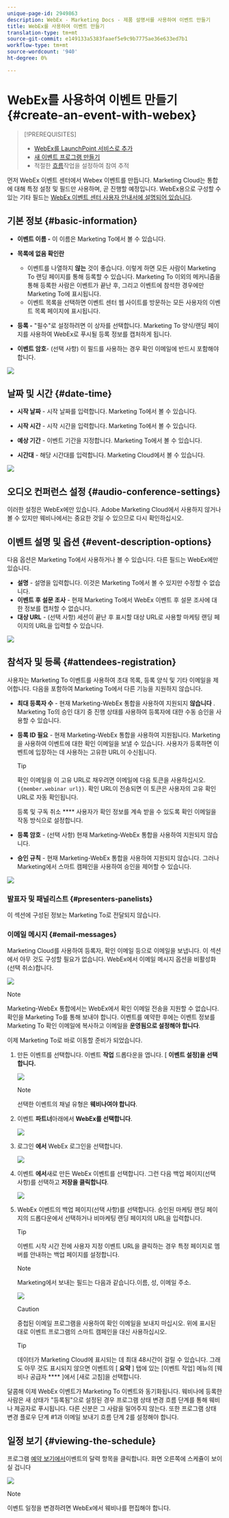 ```yaml
---
unique-page-id: 2949863
description: WebEx - Marketing Docs - 제품 설명서를 사용하여 이벤트 만들기
title: WebEx를 사용하여 이벤트 만들기
translation-type: tm+mt
source-git-commit: e149133a5383faaef5e9c9b7775ae36e633ed7b1
workflow-type: tm+mt
source-wordcount: '940'
ht-degree: 0%

---
```



# WebEx를 사용하여 이벤트 만들기 {#create-an-event-with-webex}

>[!PREREQUISITES]
>
>* [WebEx를 LaunchPoint 서비스로 추가](/help/marketo/product-docs/administration/additional-integrations/add-webex-as-a-launchpoint-service.md)
>* [새 이벤트 프로그램 만들기](/help/marketo/product-docs/demand-generation/events/understanding-events/create-a-new-event-program.md)
>* 적절한 [흐름](http://docs.marketo.com/display/DOCS/Flow+Actions)작업을 설정하여 참여 추적


먼저 WebEx 이벤트 센터에서 Webex 이벤트를 만듭니다. Marketing Cloud는 통합에 대해 특정 설정 및 필드만 사용하며, 곧 진행할 예정입니다. WebEx용으로 구성할 수 있는 기타 필드는 [WebEx 이벤트 센터 사용자 안내서에 설명되어 있습니다](http://www.cisco.com/c/dam/en/us/td/docs/collaboration/meeting_center/wbs298/wx_ec_host_ug.pdf).

## 기본 정보 {#basic-information}

* **이벤트 이름 -** 이 이름은 Marketing To에서 볼 수 있습니다.
* **목록에 없음 확인란**

   * 이벤트를 나열하지 **않는** 것이 좋습니다. 이렇게 하면 모든 사람이 Marketing To 랜딩 페이지를 통해 등록할 수 있습니다. Marketing To 이외의 메커니즘을 통해 등록한 사람은 이벤트가 끝난 후, 그리고 이벤트에 참석한 경우에만 Marketing To에 표시됩니다.
   * 이벤트 목록을 선택하면 이벤트 센터 웹 사이트를 방문하는 모든 사용자의 이벤트 목록 페이지에 표시됩니다.

* **등록 -** &quot;필수&quot;로 설정하려면 이 상자를 선택합니다. Marketing To 양식/랜딩 페이지를 사용하여 WebEx로 푸시될 등록 정보를 캡처하게 됩니다.
* **이벤트 암호**- (선택 사항) 이 필드를 사용하는 경우 확인 이메일에 반드시 포함해야 합니다.

![](assets/image2015-5-28-13-3a30-3a55.png)

## 날짜 및 시간 {#date-time}

* **시작 날짜** - 시작 날짜를 입력합니다. Marketing To에서 볼 수 있습니다.

* **시작 시간** - 시작 시간을 입력합니다. Marketing To에서 볼 수 있습니다.

* **예상 기간** - 이벤트 기간을 지정합니다. Marketing To에서 볼 수 있습니다.

* **시간대** - 해당 시간대를 입력합니다. Marketing Cloud에서 볼 수 있습니다.

![](assets/image2015-5-28-13-3a37-3a39.png)

## 오디오 컨퍼런스 설정 {#audio-conference-settings}

이러한 설정은 WebEx에만 있습니다. Adobe Marketing Cloud에서 사용하지 않거나 볼 수 있지만 웨비나에서는 중요한 것일 수 있으므로 다시 확인하십시오.

## 이벤트 설명 및 옵션  {#event-description-options}

다음 옵션은 Marketing To에서 사용하거나 볼 수 있습니다. 다른 필드는 WebEx에만 있습니다.

* **설명** - 설명을 입력합니다. 이것은 Marketing To에서 볼 수 있지만 수정할 수 없습니다.
* **이벤트 후 설문 조사** - 현재 Marketing To에서 WebEx 이벤트 후 설문 조사에 대한 정보를 캡처할 수 없습니다.
* **대상 URL** - (선택 사항) 세션이 끝난 후 표시할 대상 URL로 사용할 마케팅 랜딩 페이지의 URL을 입력할 수 있습니다.

![](assets/image2015-5-28-13-3a48-3a49.png)

## 참석자 및 등록 {#attendees-registration}

사용자는 Marketing To 이벤트를 사용하여 초대 목록, 등록 양식 및 기타 이메일을 제어합니다. 다음을 포함하여 Marketing To에서 다른 기능을 지원하지 않습니다.

* **최대 등록자 수** - 현재 Marketing-WebEx 통합을 사용하여 지원되지 **않습니다** .  Marketing To의 승인 대기 중 진행 상태를 사용하여 등록자에 대한 수동 승인을 사용할 수 있습니다.

* **등록 ID 필요** - 현재 Marketing-WebEx 통합을 사용하여 지원됩니다. Marketing을 사용하여 이벤트에 대한 확인 이메일을 보낼 수 있습니다. 사용자가 등록하면 이벤트에 입장하는 데 사용하는 고유한 URL이 수신됩니다.

   >[!TIP]
   >
   >확인 이메일을 이 고유 URL로 채우려면 이메일에 다음 토큰을 사용하십시오. `{{member.webinar url}}`. 확인 URL이 전송되면 이 토큰은 사용자의 고유 확인 URL로 자동 확인됩니다.
   >
   >등록 및 구독 취소 **** 사용자가 확인 정보를 계속 받을 수 있도록 확인 이메일을 작동 방식으로 설정합니다.

* **등록 암호** - (선택 사항) 현재 Marketing-WebEx 통합을 사용하여 지원되지 않습니다.
* **승인 규칙** - 현재 Marketing-WebEx 통합을 사용하여 지원되지 않습니다. 그러나 Marketing에서 스마트 캠페인을 사용하여 승인을 제어할 수 있습니다.

![](assets/image2015-5-28-14-3a4-3a41.png)

### 발표자 및 패널리스트 {#presenters-panelists}

이 섹션에 구성된 정보는 Marketing To로 전달되지 않습니다.

### 이메일 메시지 {#email-messages}

Marketing Cloud를 사용하여 등록자, 확인 이메일 등으로 이메일을 보냅니다. 이 섹션에서 아무 것도 구성할 필요가 없습니다. WebEx에서 이메일 메시지 옵션을 비활성화(선택 취소)합니다.

![](assets/image2015-5-28-14-3a9-3a14.png)

>[!NOTE]
>
>Marketing-WebEx 통합에서는 WebEx에서 확인 이메일 전송을 지원할 수 없습니다. 확인을 Marketing To를 통해 보내야 합니다. 이벤트를 예약한 후에는 이벤트 정보를 Marketing To 확인 이메일에 복사하고 이메일을 **운영됨으로 설정해야 합니다**.

이제 Marketing To로 바로 이동할 준비가 되었습니다.

1. 만든 이벤트를 선택합니다. 이벤트 **작업** 드롭다운을 엽니다. [ **이벤트 설정]을 선택합니다.**

   ![](assets/image2015-5-14-16-3a7-3a31.png)

   >[!NOTE]
   >
   >선택한 이벤트의 채널 유형은 **웨비나여야 합니다**.

1. 이벤트 **파트너**&#x200B;아래에서 **WebEx를 선택합니다**.

   ![](assets/image2015-1-30-13-3a58-3a2.png)

1. 로그인 **에서** WebEx 로그인을 선택합니다.

   ![](assets/image2015-5-18-12-3a2-3a26.png)

1. 이벤트 **에서**&#x200B;새로 만든 WebEx 이벤트를 선택합니다. 그런 다음 백업 페이지(선택 사항)를 선택하고 **저장을 클릭합니다**.

   ![](assets/image2015-5-14-16-3a15-3a55.png)

1. WebEx 이벤트의 백업 페이지(선택 사항)를 선택합니다. 승인된 마케팅 랜딩 페이지의 드롭다운에서 선택하거나 비마케팅 랜딩 페이지의 URL을 입력합니다.

   >[!TIP]
   >
   >이벤트 시작 시간 전에 사용자 지정 이벤트 URL을 클릭하는 경우 특정 페이지로 멤버를 안내하는 백업 페이지를 설정합니다.

   >[!NOTE]
   >
   >Marketing에서 보내는 필드는 다음과 같습니다.이름, 성, 이메일 주소.

   ![](assets/webex.png)

   >[!CAUTION]
   >
   >중첩된 이메일 프로그램을 사용하여 확인 이메일을 보내지 마십시오. 위에 표시된 대로 이벤트 프로그램의 스마트 캠페인을 대신 사용하십시오.

   >[!TIP]
   >
   >데이터가 Marketing Cloud에 표시되는 데 최대 48시간이 걸릴 수 있습니다. 그래도 아무 것도 표시되지 않으면 이벤트의 [ **요약** ] 탭에 있는 [이벤트 작업] 메뉴의 [웨비나 공급자 **** ]에서 [새로 고침]을 선택합니다.

달콤해 이제 WebEx 이벤트가 Marketing To 이벤트와 동기화됩니다.  웨비나에 등록한 사람은 새 상태가 &quot;등록됨&quot;으로 설정된 경우 프로그램 상태 변경 흐름 단계를 통해 웨비나 제공자로 푸시됩니다. 다른 신분은 그 사람을 밀어주지 않는다. 또한 프로그램 상태 변경 플로우 단계 #1과 이메일 보내기 흐름 단계 2를 설정해야 합니다.

## 일정 보기  {#viewing-the-schedule}

프로그램 [예약 보기에서](http://docs.marketo.com/display/docs/program+schedule+view)이벤트의 달력 항목을 클릭합니다. 화면 오른쪽에 스케쥴이 보이실 겁니다

![](assets/image2015-5-14-16-3a21-3a41.png)

>[!NOTE]
>
>이벤트 일정을 변경하려면 WebEx에서 웨비나를 편집해야 합니다.
